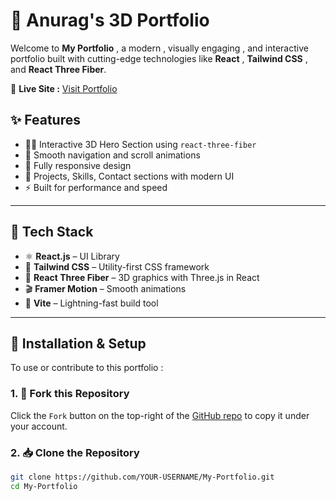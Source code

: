 # 🌟 Anurag's 3D Portfolio

Welcome to **My Portfolio** , a modern , visually engaging , and interactive portfolio built with cutting-edge technologies like **React** , **Tailwind CSS** , and **React Three Fiber**.

🔗 **Live Site :** [Visit Portfolio](https://my-portfolio-two-delta-16.vercel.app/)

## ✨ Features

- 🧑‍💻 Interactive 3D Hero Section using `react-three-fiber`
- 🎯 Smooth navigation and scroll animations
- 📱 Fully responsive design
- 💼 Projects, Skills, Contact sections with modern UI
- ⚡ Built for performance and speed

---

## 🚀 Tech Stack

- ⚛️ **React.js** – UI Library  
- 🎨 **Tailwind CSS** – Utility-first CSS framework  
- 🌌 **React Three Fiber** – 3D graphics with Three.js in React  
- 🎬 **Framer Motion** – Smooth animations  
- 🔧 **Vite** – Lightning-fast build tool

---

## 🔧 Installation & Setup

To use or contribute to this portfolio :

### 1. 🍴 Fork this Repository

Click the `Fork` button on the top-right of the [GitHub repo](https://github.com/Anurag-singh-RBU/My-Portfolio) to copy it under your account.

### 2. 📥 Clone the Repository

```bash
git clone https://github.com/YOUR-USERNAME/My-Portfolio.git
cd My-Portfolio
